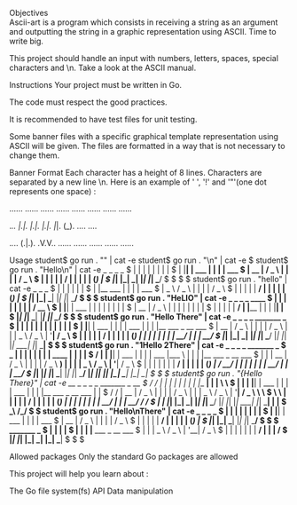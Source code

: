 Objectives\
Ascii-art is a program which consists in receiving a string as an argument and outputting the string in a graphic representation using ASCII. Time to write big.


This project should handle an input with numbers, letters, spaces, special characters and \n.
Take a look at the ASCII manual.


Instructions
Your project must be written in Go.

The code must respect the good practices.

It is recommended to have test files for unit testing.

Some banner files with a specific graphical template representation using ASCII will be given. The files are formatted in a way that is not necessary to change them.


Banner Format
Each character has a height of 8 lines.
Characters are separated by a new line \n.
Here is an example of ' ', '!' and '"'(one dot represents one space) :

......
......
......
......
......
......
......
......

._..
|.|.
|.|.
|.|.
|_|.
(_).
....
....

._._..
(.|.).
.V.V..
......
......
......
......
......

Usage
student$ go run . "" | cat -e
student$ go run . "\n" | cat -e
$
student$ go run . "Hello\n" | cat -e
 _    _          _   _          $
| |  | |        | | | |         $
| |__| |   ___  | | | |   ___   $
|  __  |  / _ \ | | | |  / _ \  $
| |  | | |  __/ | | | | | (_) | $
|_|  |_|  \___| |_| |_|  \___/  $
                                $
                                $
$
student$ go run . "hello" | cat -e
 _              _   _          $
| |            | | | |         $
| |__     ___  | | | |   ___   $
|  _ \   / _ \ | | | |  / _ \  $
| | | | |  __/ | | | | | (_) | $
|_| |_|  \___| |_| |_|  \___/  $
                               $
                               $
student$ go run . "HeLlO" | cat -e
 _    _          _        _    ____   $
| |  | |        | |      | |  / __ \  $
| |__| |   ___  | |      | | | |  | | $
|  __  |  / _ \ | |      | | | |  | | $
| |  | | |  __/ | |____  | | | |__| | $
|_|  |_|  \___| |______| |_|  \____/  $
                                      $
                                      $
student$ go run . "Hello There" | cat -e
 _    _           _    _                 _______   _                              $
| |  | |         | |  | |               |__   __| | |                             $
| |__| |   ___   | |  | |    ___           | |    | |__      ___    _ __     ___  $
|  __  |  / _ \  | |  | |   / _ \          | |    |  _ \    / _ \  | '__|   / _ \ $
| |  | | |  __/  | |  | |  | (_) |         | |    | | | |  |  __/  | |     |  __/ $
|_|  |_|  \___|  |_|  |_|   \___/          |_|    |_| |_|   \___|  |_|      \___| $
                                                                                  $
                                                                                  $
student$ go run . "1Hello 2There" | cat -e
     _    _           _    _                       _______   _                              $
 _  | |  | |         | |  | |               ____  |__   __| | |                             $
/ | | |__| |   ___   | |  | |    ___       |___ \    | |    | |__      ___    _ __     ___  $
| | |  __  |  / _ \  | |  | |   / _ \        __) |   | |    |  _ \    / _ \  | '__|   / _ \ $
| | | |  | | |  __/  | |  | |  | (_) |      / __/    | |    | | | |  |  __/  | |     |  __/ $
|_| |_|  |_|  \___|  |_|  |_|   \___/      |_____|   |_|    |_| |_|   \___|  |_|      \___| $
                                                                                            $
                                                                                            $
student$ go run . "{Hello There}" | cat -e
   __   _    _           _    _                 _______   _                              __    $
  / /  | |  | |         | |  | |               |__   __| | |                             \ \   $
 | |   | |__| |   ___   | |  | |    ___           | |    | |__      ___    _ __     ___   | |  $
/ /    |  __  |  / _ \  | |  | |   / _ \          | |    |  _ \    / _ \  | '__|   / _ \   \ \ $
\ \    | |  | | |  __/  | |  | |  | (_) |         | |    | | | |  |  __/  | |     |  __/   / / $
 | |   |_|  |_|  \___|  |_|  |_|   \___/          |_|    |_| |_|   \___|  |_|      \___|  | |  $
  \_\                                                                                    /_/   $
                                                                                               $
student$ go run . "Hello\nThere" | cat -e
 _    _           _    _           $
| |  | |         | |  | |          $
| |__| |   ___   | |  | |    ___   $
|  __  |  / _ \  | |  | |   / _ \  $
| |  | | |  __/  | |  | |  | (_) | $
|_|  |_|  \___|  |_|  |_|   \___/  $
                                   $
                                   $
 _______   _                              $
|__   __| | |                             $
   | |    | |__      ___    _ __     ___  $
   | |    |  _ \    / _ \  | '__|   / _ \ $
   | |    | | | |  |  __/  | |     |  __/ $
   |_|    |_| |_|   \___|  |_|      \___| $
                                          $
                                          $


Allowed packages
Only the standard Go packages are allowed

This project will help you learn about :

The Go file system(fs) API
Data manipulation
